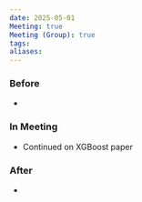 ```yaml
---
date: 2025-05-01
Meeting: true
Meeting (Group): true
tags: 
aliases:
---
```


### Before
- 

### In Meeting
- Continued on XGBoost paper

### After
- 